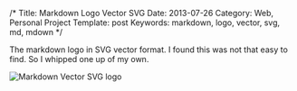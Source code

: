 /*
Title: Markdown Logo Vector SVG
Date: 2013-07-26
Category: Web, Personal Project
Template: post
Keywords: markdown, logo, vector, svg, md, mdown
*/

The markdown logo in SVG vector format. I found this was not that easy to find. So I whipped one up of my own.

![Markdown Vector SVG logo](http://ohdoylerules.com/content/images/markdown.svg)